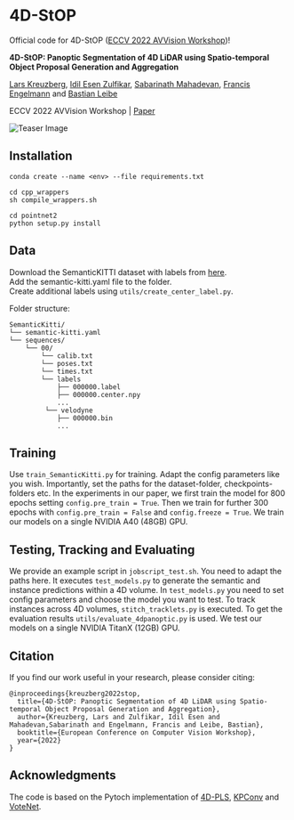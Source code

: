 # 4D-StOP

Official code for 4D-StOP ([ECCV 2022 AVVision Workshop](https://avvision.xyz/eccv22/))!

**4D-StOP: Panoptic Segmentation of 4D LiDAR using Spatio-temporal Object Proposal Generation and Aggregation**

[Lars Kreuzberg](), [Idil Esen Zulfikar](https://www.vision.rwth-aachen.de/person/245/), [Sabarinath Mahadevan](https://www.vision.rwth-aachen.de/person/218/), [Francis Engelmann](https://francisengelmann.github.io/) and [Bastian Leibe](https://www.vision.rwth-aachen.de/person/1/)

ECCV 2022 AVVision Workshop | [Paper](https://arxiv.org/abs/2209.14858)

![Teaser Image](images/overview.png)

<!--Official code for the paper "4D-StOP: Panoptic Segmentation of 4D LiDAR using Spatio-temporal Object Proposal Generation and Aggregation".-->

<!--This repository contains the official code for the following paper:-->

<!--**4D-StOP: Panoptic Segmentation of 4D LiDAR using Spatio-temporal Object Proposal Generation and Aggregation**  
Lars Kreuzberg, Idil Esen Zulfikar, Sabarinath Mahadevan, Francis Engelmann and Bastian Leibe  
Accepted to Advanced Autonomous Driving Workshop at ECCV 2022
arxiv-->

<!--In this work, we present a new paradigm called 4D-StOP to tackle the task of 4D Panoptic LiDAR Segmentation. 4D-StOP first generates spatio-temporal proposals using voting based center predictions, where each point in the 4D volume votes for a corresponding center. These tracklet proposals are further aggregated using learnt geometric features. The tracklet aggregation method effectively generates a video level 4D scene representation over the entire space-time volume. This is in contrast to the existing end-to-end trainable state-of-the-art approach which uses spatio-temporal embeddings that are represented by Gaussian probability functions. Our voting-based tracklet generation method followed by the geometric feature based aggregation technique generates a much better panoptic LiDAR segmentation quality as compared to modelling the entire 4D volume using Gaussian probabilities. 4D-StOP achieves a new state-of-the-art when applied to the SemanticKITTI test dataset with a score of 63.9 LSTQ, which is a large (+7%) improvement when compared to the current best performing end-to-end trainable method.-->

<!--4D-StOP is accepted at the ECCV 2022 [AVVision Workshop](https://avvision.xyz/eccv22/).-->

<!--This repository contains the official code for the paper "4D-StOP: Panoptic Segmentation of 4D LiDAR using Spatio-temporal Object Proposal Generation and Aggregation", which is accepted to the Advanced Autonomous Driving Workshop at ECCV 2022.-->

## Installation
```
conda create --name <env> --file requirements.txt

cd cpp_wrappers
sh compile_wrappers.sh

cd pointnet2
python setup.py install
```
## Data
Download the SemanticKITTI dataset with labels from [here](http://semantic-kitti.org/dataset.html#download/).  
Add the semantic-kitti.yaml file to the folder.  
Create additional labels using `utils/create_center_label.py`.

Folder structure:
```
SemanticKitti/  
└── semantic-kitti.yaml  
└── sequences/  
    └── 00/  
        └── calib.txt  
        └── poses.txt  
        └── times.txt  
        └── labels  
            ├── 000000.label  
            ├── 000000.center.npy  
            ...  
         └── velodyne  
            ├── 000000.bin  
            ...
```
<!--
## Models
We uploaded two trained models in checkpoints/ that you can use for testing:   
Log_2022-06-13_17-33-24 -> 2-scan-setup  
Log_2022-06-17_12-16-59 -> 4-scan setup
-->

## Training
Use `train_SemanticKitti.py` for training. Adapt the config parameters like you wish. Importantly, set the paths for the dataset-folder, checkpoints-folders etc. In the experiments in our paper, we first train the model for 800 epochs setting `config.pre_train = True`. Then we train for further 300 epochs with `config.pre_train = False` and `config.freeze = True`. We train our models on a single NVIDIA A40 (48GB) GPU.

## Testing, Tracking and Evaluating
We provide an example script in `jobscript_test.sh`. You need to adapt the paths here. It executes `test_models.py` to generate the semantic and instance predictions within a 4D volume. In `test_models.py` you need to set config parameters and choose the model you want to test. To track instances across 4D volumes, `stitch_tracklets.py` is executed. To get the evaluation results `utils/evaluate_4dpanoptic.py` is used. We test our models on a single NVIDIA TitanX (12GB) GPU.

## Citation
If you find our work useful in your research, please consider citing:
```
@inproceedings{kreuzberg2022stop,
  title={4D-StOP: Panoptic Segmentation of 4D LiDAR using Spatio-temporal Object Proposal Generation and Aggregation},
  author={Kreuzberg, Lars and Zulfikar, Idil Esen and Mahadevan,Sabarinath and Engelmann, Francis and Leibe, Bastian},
  booktitle={European Conference on Computer Vision Workshop},
  year={2022}
}
```

## Acknowledgments
The code is based on the Pytoch implementation of [4D-PLS](https://github.com/MehmetAygun/4D-PLS), [KPConv](https://github.com/HuguesTHOMAS/KPConv-PyTorch) and [VoteNet](https://github.com/facebookresearch/votenet).
